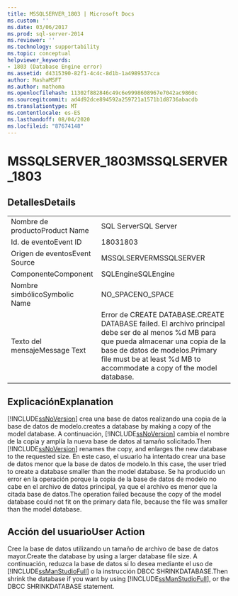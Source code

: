 ```yaml
---
title: MSSQLSERVER_1803 | Microsoft Docs
ms.custom: ''
ms.date: 03/06/2017
ms.prod: sql-server-2014
ms.reviewer: ''
ms.technology: supportability
ms.topic: conceptual
helpviewer_keywords:
- 1803 (Database Engine error)
ms.assetid: d4315390-82f1-4c4c-8d1b-1a4989537cca
author: MashaMSFT
ms.author: mathoma
ms.openlocfilehash: 11302f882846c49c6e9998608967e7042ac9860c
ms.sourcegitcommit: ad4d92dce894592a259721a1571b1d8736abacdb
ms.translationtype: MT
ms.contentlocale: es-ES
ms.lasthandoff: 08/04/2020
ms.locfileid: "87674148"
---
```

# <a name="mssqlserver_1803"></a><span data-ttu-id="372f7-102">MSSQLSERVER_1803</span><span class="sxs-lookup"><span data-stu-id="372f7-102">MSSQLSERVER_1803</span></span>
    
## <a name="details"></a><span data-ttu-id="372f7-103">Detalles</span><span class="sxs-lookup"><span data-stu-id="372f7-103">Details</span></span>  
  
|||  
|-|-|  
|<span data-ttu-id="372f7-104">Nombre de producto</span><span class="sxs-lookup"><span data-stu-id="372f7-104">Product Name</span></span>|<span data-ttu-id="372f7-105">SQL Server</span><span class="sxs-lookup"><span data-stu-id="372f7-105">SQL Server</span></span>|  
|<span data-ttu-id="372f7-106">Id. de evento</span><span class="sxs-lookup"><span data-stu-id="372f7-106">Event ID</span></span>|<span data-ttu-id="372f7-107">1803</span><span class="sxs-lookup"><span data-stu-id="372f7-107">1803</span></span>|  
|<span data-ttu-id="372f7-108">Origen de eventos</span><span class="sxs-lookup"><span data-stu-id="372f7-108">Event Source</span></span>|<span data-ttu-id="372f7-109">MSSQLSERVER</span><span class="sxs-lookup"><span data-stu-id="372f7-109">MSSQLSERVER</span></span>|  
|<span data-ttu-id="372f7-110">Componente</span><span class="sxs-lookup"><span data-stu-id="372f7-110">Component</span></span>|<span data-ttu-id="372f7-111">SQLEngine</span><span class="sxs-lookup"><span data-stu-id="372f7-111">SQLEngine</span></span>|  
|<span data-ttu-id="372f7-112">Nombre simbólico</span><span class="sxs-lookup"><span data-stu-id="372f7-112">Symbolic Name</span></span>|<span data-ttu-id="372f7-113">NO_SPACE</span><span class="sxs-lookup"><span data-stu-id="372f7-113">NO_SPACE</span></span>|  
|<span data-ttu-id="372f7-114">Texto del mensaje</span><span class="sxs-lookup"><span data-stu-id="372f7-114">Message Text</span></span>|<span data-ttu-id="372f7-115">Error de CREATE DATABASE.</span><span class="sxs-lookup"><span data-stu-id="372f7-115">CREATE DATABASE failed.</span></span> <span data-ttu-id="372f7-116">El archivo principal debe ser de al menos %d MB para que pueda almacenar una copia de la base de datos de modelos.</span><span class="sxs-lookup"><span data-stu-id="372f7-116">Primary file must be at least %d MB to accommodate a copy of the model database.</span></span>|  
  
## <a name="explanation"></a><span data-ttu-id="372f7-117">Explicación</span><span class="sxs-lookup"><span data-stu-id="372f7-117">Explanation</span></span>  
 [!INCLUDE[ssNoVersion](../../includes/ssnoversion-md.md)] <span data-ttu-id="372f7-118">crea una base de datos realizando una copia de la base de datos de modelo.</span><span class="sxs-lookup"><span data-stu-id="372f7-118">creates a database by making a copy of the model database.</span></span> <span data-ttu-id="372f7-119">A continuación, [!INCLUDE[ssNoVersion](../../includes/ssnoversion-md.md)] cambia el nombre de la copia y amplía la nueva base de datos al tamaño solicitado.</span><span class="sxs-lookup"><span data-stu-id="372f7-119">Then [!INCLUDE[ssNoVersion](../../includes/ssnoversion-md.md)] renames the copy, and enlarges the new database to the requested size.</span></span> <span data-ttu-id="372f7-120">En este caso, el usuario ha intentado crear una base de datos menor que la base de datos de modelo.</span><span class="sxs-lookup"><span data-stu-id="372f7-120">In this case, the user tried to create a database smaller than the model database.</span></span> <span data-ttu-id="372f7-121">Se ha producido un error en la operación porque la copia de la base de datos de modelo no cabe en el archivo de datos principal, ya que el archivo es menor que la citada base de datos.</span><span class="sxs-lookup"><span data-stu-id="372f7-121">The operation failed because the copy of the model database could not fit on the primary data file, because the file was smaller than the model database.</span></span>  
  
## <a name="user-action"></a><span data-ttu-id="372f7-122">Acción del usuario</span><span class="sxs-lookup"><span data-stu-id="372f7-122">User Action</span></span>  
 <span data-ttu-id="372f7-123">Cree la base de datos utilizando un tamaño de archivo de base de datos mayor.</span><span class="sxs-lookup"><span data-stu-id="372f7-123">Create the database by using a larger database file size.</span></span> <span data-ttu-id="372f7-124">A continuación, reduzca la base de datos si lo desea mediante el uso de [!INCLUDE[ssManStudioFull](../../includes/ssmanstudiofull-md.md)] o la instrucción DBCC SHRINKDATABASE.</span><span class="sxs-lookup"><span data-stu-id="372f7-124">Then shrink the database if you want by using [!INCLUDE[ssManStudioFull](../../includes/ssmanstudiofull-md.md)], or the DBCC SHRINKDATABASE statement.</span></span>  
  
  
